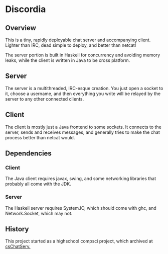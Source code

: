 Discordia
=========

Overview
--------
This is a tiny, rapidly deployable chat server and accompanying client. Lighter than IRC, dead simple to deploy, and better than netcat!

The server portion is built in Haskell for concurrency and avoiding memory leaks, while the client is written in Java to be cross platform.

Server
------

The server is a multithreaded, IRC-esque creation. You just open a socket to it, choose a username, and then everything you write will be relayed by the server to any other connected clients.

Client
------

The client is mostly just a Java frontend to some sockets. It connects to the server, sends and receives messages, and generally tries to make the chat process better than netcat would.

Dependencies
------------
### Client

The Java client requires javax, swing, and some networking libraries that probably all come with the JDK.

### Server

The Haskell server requires System.IO, which should come with ghc, and Network.Socket, which may not.

History
-------

This project started as a highschool compsci project, which archived at [csChatServ.](https://github.com/milo-trujillo/csChatServ)
